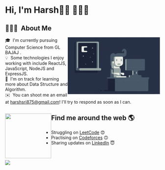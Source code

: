 # Hi, I'm Harsh👋🏾 👨🏾‍💻


## 👨🏻‍💻 &nbsp;About Me

<img alt="Night Coding" src="https://raw.githubusercontent.com/AVS1508/AVS1508/master/assets/Night-Coding.gif" align="right"/>

🎓 &nbsp;I'm currently pursuing Computer Science from GL BAJAJ .\
💡 &nbsp;Some technologies I enjoy working with include ReactJS, JavaScript, NodeJS and ExpressJS.\
🌱 &nbsp;I'm on track for learning more about Data Structure and Algorithm.\
✉️ &nbsp;You can shoot me an email at harshsri875@gmail.com! I'll try to respond as soon as I can.



## Find me around the web 🌎 <a href="https://www.linkedin.com/in/harsh-srivastava-a03747166/"><img align="left" width="150" height="146" src="https://cdn.dribbble.com/users/1876781/screenshots/6169542/web_character.gif?raw=true"></a>
- Struggling on <a href="https://leetcode.com/harshsri28/">LeetCode</a> 😍
- Practising on <a href="https://codeforces.com/profile/harshsri2807/">Codeforces</a> 🙃
- Sharing updates on <a href="https://www.linkedin.com/in/harsh-srivastava-a03747166/">LinkedIn</a> 😇
</br>
</br>
<img src="https://github-readme-stats.vercel.app/api?username=harshsri28&&show_icons=true&title_color=ffffff&icon_color=bb2acf&text_color=daf7dc&bg_color=151515"/>
